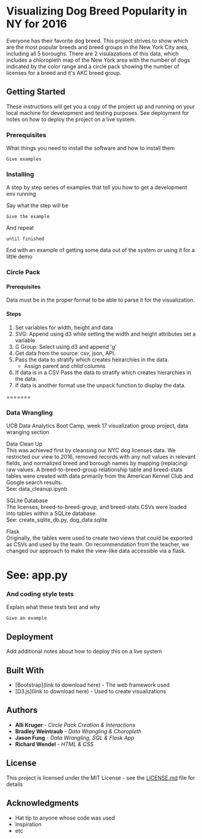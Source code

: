 # Visualizing Dog Breed Popularity in NY for 2016

Everyone has their favorite dog breed. This project strives to show which are the most popular breeds and breed groups in the New York City area, including all 5 boroughs. There are 2 visulazations of this data, which includes a chloropleth map of the New York area with the number of dogs indicated by the color range and a circle pack showing the number of licenses for a breed and it's AKC breed group. 

## Getting Started

These instructions will get you a copy of the project up and running on your local machine for development and testing purposes. See deployment for notes on how to deploy the project on a live system.

### Prerequisites

What things you need to install the software and how to install them

```
Give examples
```

### Installing

A step by step series of examples that tell you how to get a development env running

Say what the step will be

```
Give the example
```

And repeat

```
until finished
```

End with an example of getting some data out of the system or using it for a little demo

### Circle Pack

#### Prerequisites
Data must be in the proper format to be able to parse it for the visualization.

#### Steps
1. Set variables for width, height and data
2. SVG: Append using d3 while setting the width and height attributes set a variable
3. G Group: Select using d3 and append 'g'
4. Get data from the source: csv, json, API.
5. Pass the data to stratify which creates heirarchies in the data.
    * Assign parent and child columns
5. If data is in a CSV Pass the data to stratify which creates hierarchies in the data.
6. If data is another format use the unpack function to display the data.


=======
### Data Wrangling
UCB Data Analytics Boot Camp, week 17 visualization group project, data wranging section

Data Clean Up<br>
This was achieved first by cleansing our NYC dog licenses data. We restricted our view to 2016, removed records with any null values in relevant fields, and normalized breed and borough names by mapping (replacing) raw values. A breed-to-breed-group relationship table and breed-stats tables were created with data primarily from the American Kennel Club and Google search results.<br>
See: data_cleanup.ipynb

SQLite Database<br>
The licenses, breed-to-breed-group, and breed-stats CSVs were loaded into tables within a SQLite database.<br>
See: create_sqlite_db.py, dog_data.sqlite

Flask<br>
Originally, the tables were used to create two views that could be exported as CSVs and used by the team. On recommendation from the teacher, we changed our approach to make the view-like data accessible via a flask.<br>

See: app.py
=======

### And coding style tests

Explain what these tests test and why

```
Give an example
```

## Deployment

Add additional notes about how to deploy this on a live system

## Built With

* [Bootstrap](link to download here) - The web framework used
* [D3.js](link to download here) - Used to create visualizations



## Authors

* **Alli Kruger** - *Circle Pack Creation & Interactions* 
* **Bradley Weintraub** - *Data Wrangling & Choropleth* 
* **Jason Fung** - *Data Wrangling, SQL & Flask App* 
* **Richard Wendel** - *HTML & CSS*  

## License

This project is licensed under the MIT License - see the [LICENSE.md](LICENSE.md) file for details

## Acknowledgments

* Hat tip to anyone whose code was used
* Inspiration
* etc

